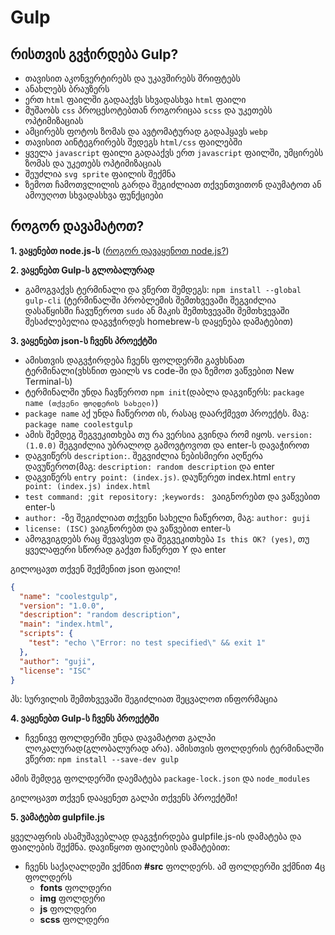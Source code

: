 # Gulp

## რისთვის გვჭირდება Gulp?
- თავისით აკონვერტირებს და უკავშირებს შრიფტებს
- ანახლებს ბრაუზერს
- ერთ `html` ფაილში გადააქვს სხვადასხვა `html` ფაილი
- მუშაობს `css` პროცესოტებთან როგორიცაა `scss` და უკეთებს ოპტიმიზაციას
- ამცირებს ფოტოს ზომას და ავტომატურად გადაჰყავს `webp`
- თავისით აინტეგრირებს შედეგს `html/css` ფაილებში
- ყველა `javascript` ფაილი გადააქვს ერთ `javascript` ფაილში, უმცირებს ზომას და უკეთებს ოპტიმიზაციას
- შეუძლია `svg sprite` ფაილის შექმნა
- ზემოთ ჩამოთვლილის გარდა შეგიძლიათ თქვენთვითონ დაუმატოთ ან ამოუღოთ სხვადასხვა ფუნქციები

## როგორ დავამატოთ?

**1. ვაყენებთ node.js-ს** ([როგორ დავაყენოთ node.js?](coming.soon))

**2. ვაყენებთ Gulp-ს გლობალურად**
- გამოგვაქვს ტერმინალი და ვწერთ შემდეგს: `npm install --global gulp-cli` (ტერმინალში პრობლემის შემთხვევაში შეგვიძლია დასაწყისში ჩავუწეროთ `sudo` ან მაკის შემთხვევაში შემთხვევაში შესაძლებელია დაგვჭირდეს homebrew-ს დაყენება დამატებით)

**3. ვაყენებთ json-ს ჩვენს პროექტში**
- ამისთვის დაგვჭირდება ჩვენს ფოლდერში გავხსნათ ტერმინალი(ვხსნით ფაილს vs code-ში და ზემოთ ვაწვებით New Terminal-ს)
- ტერმინალში უნდა ჩავწეროთ `npm init`(დაბლა დაგვიწერს: `package name (თქვენი ფოლდერის სახელი)`)
- `package name` აქ უნდა ჩაწეროთ ის, რასაც დაარქმევთ პროექტს. მაგ: `package name coolestgulp`
- ამის შემდეგ შეგვეკითხება თუ რა ვერსია გვინდა რომ იყოს. `version: (1.0.0)` შეგვიძლია უბრალოდ გამოვტოვოთ და enter-ს დავაჭიროთ
- დაგვიწერს `description:`. შეგვიძლია ნებისმიერი აღწერა დავუწეროთ(მაგ: `description: random description` და enter
- დაგვიწერს `entry point: (index.js)`. დაუწერეთ index.html `entry point: (index.js) index.html`
- `test command: `;`git repository: `;`keywords: ` ვაიგნორებთ და ვაწვებით enter-ს
- `author: `-ზე შეგიძლიათ თქვენი სახელი ჩაწეროთ, მაგ: `author: guji`
- `license: (ISC)` ვაიგნორებთ და ვაწვებით enter-ს
- ამოგვიგდებს რაც შევავსეთ და შეგვეკითხება `Is this OK? (yes)`, თუ ყველაფერი სწორად გაქვთ ჩაწერეთ Y და enter

გილოცავთ თქვენ შექმენით json ფაილი!

```json
{
  "name": "coolestgulp",
  "version": "1.0.0",
  "description": "random description",
  "main": "index.html",
  "scripts": {
    "test": "echo \"Error: no test specified\" && exit 1"
  },
  "author": "guji",
  "license": "ISC"
}
```

პს: სურვილის შემთხვევაში შეგიძლიათ შეცვალოთ ინფორმაცია

**4. ვაყენებთ Gulp-ს ჩვენს პროექტში**

- ჩვენივე ფოლდერში უნდა დავამატოთ გალპი ლოკალურად(გლობალურად არა). ამისთვის ფოლდერის ტერმინალში ვწერთ: `npm install --save-dev gulp`

ამის შემდეგ ფოლდერში დაემატება `package-lock.json` და `node_modules`

გილოცავთ თქვენ დააყენეთ გალპი თქვენს პროექტში!

**5. ვამატებთ gulpfile.js**

ყველაფრის ასამუშავებლად დაგვჭირდება gulpfile.js-ის დამატება და ფაილების შექმნა. დავიწყოთ ფაილების დამატებით:
- ჩვენს საქაღალდეში ვქმნით **#src** ფოლდერს. ამ ფოლდერში ვქმნით 4ც ფოლდერს
  - **fonts** ფოლდერი
  - **img** ფოლდერი
  - **js** ფოლდერი
  - **scss** ფოლდერი
